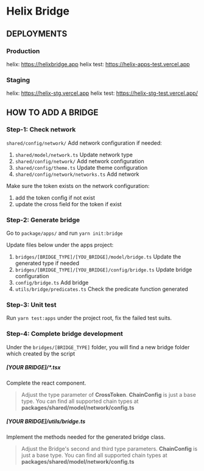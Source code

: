 # Helix Bridge

## DEPLOYMENTS

### Production

helix: https://helixbridge.app
helix test: https://helix-apps-test.vercel.app

### Staging

helix: https://helix-stg.vercel.app
helix test: https://helix-stg-test.vercel.app/

## HOW TO ADD A BRIDGE

### Step-1: Check network

`shared/config/network/` Add network configuration if needed:

1. `shared/model/network.ts` Update network type
1. `shared/config/network/` Add network configuration
1. `shared/config/theme.ts` Update theme configuration
1. `shared/config/network/networks.ts` Add network

Make sure the token exists on the network configuration:

1. add the token config if not exist
1. update the cross field for the token if exist

### Step-2: Generate bridge

Go to `package/apps/` and run `yarn init:bridge`

Update files below under the apps project:

1. `bridges/[BRIDGE_TYPE]/[YOU_BRIDGE]/model/bridge.ts` Update the generated type if needed
1. `bridges/[BRIDGE_TYPE]/[YOU_BRIDGE]/config/bridge.ts` Update bridge configuration
1. `config/bridge.ts` Add bridge
1. `utils/bridge/predicates.ts` Check the predicate function generated

### Step-3: Unit test

Run `yarn test:apps` under the project root, fix the failed test suits.

### Step-4: Complete bridge development

Under the `bridges/[BRIDGE_TYPE]` folder, you will find a new bridge folder which created by the script

##### [YOUR BRIDGE]/*.tsx

Complete the react component.

> Adjust the type parameter of <b>CrossToken</b>. <b>ChainConfig</b> is just a base type. You can find all supported chain types at <b>packages/shared/model/network/config.ts</b>

##### [YOUR BRIDGE]/utils/bridge.ts

Implement the methods needed for the generated bridge class.

> Adjust the Bridge's second and third type parameters. <b>ChainConfig</b> is just a base type. You can find all supported chain types at <b>packages/shared/model/network/config.ts</b>
